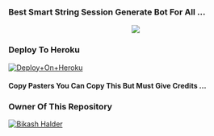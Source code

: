 ### Best Smart String Session Generate Bot For All ...


<p align="center"><a href="https://t.me/BgtStringBot"><img src="https://te.legra.ph/file/3d071cafe30c95f5dad3a.jpg"></a></p>



### Deploy To Heroku

[![Deploy+On+Heroku](https://www.herokucdn.com/deploy/button.svg)](https://heroku.com/deploy?template=https://github.com/BikashhalderNew/BgtStringBot)

#### Copy Pasters You Can Copy This But Must Give Credits ...

### Owner Of This Repository
[![Bikash Halder](https://te.legra.ph/file/840fed0100164af249bb8.jpg)](https://t.me/BikashHalder)
